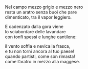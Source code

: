 Nel campo mezzo grigio e mezzo nero    
resta un aratro senza buoi che pare    
dimenticato, tra il vapor leggiero.    

E cadenzato dalla gora viene    
lo sciabordare delle lavandare    
con tonfi spessi e lunghe cantilene:    

il vento soffia e nevica la frasca,    
e tu non torni ancora al tuo paese!    
quando partisti, come son rimasta!    
come l’aratro in mezzo alla maggese.    